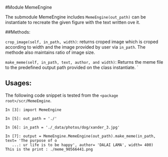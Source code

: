 #Module MemeEngine

The submodule MemeEngine includes `MemeEngine(out_path)` can be instantiate to recreate the given figure with the text written ove it.

##Methods:

`crop_image(self, in_path, width)`: 
returns croped image which is croped according to width and the image provided by user via `in_path`. The methode also maintains ratio of image size.

`make_meme(self, in_path, text, author, and width)`:
Returns the meme file to the predefined output path provided on the class instantiate.
`

## Usages:
The following code snippet is tested from the `<package root>/scr/MemeEmgine`.

```
In [3]: import MemeEngine                                                                  

In [5]: out_path = './'                                                                    

In [6]: in_path = './_data/photos/dog/xander_3.jpg'                                        

In [7]: output = MemeEngine.MemeEngine(out_path).make_meme(in_path, text= 'The purpose of o
   ...: ur life is to be happy', author= 'DALAI LAMA', width= 400)                         
This is the print : ./meme_90566441.png
```
